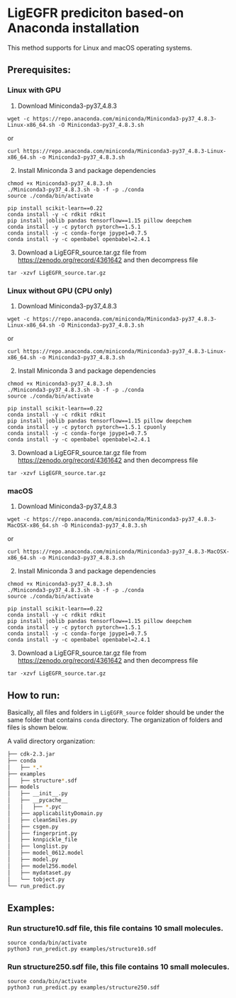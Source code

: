 # LigEGFR prediciton based-on Anaconda installation

This method supports for Linux and macOS operating systems.

## Prerequisites:

### Linux with GPU

1. Download Miniconda3-py37_4.8.3
```
wget -c https://repo.anaconda.com/miniconda/Miniconda3-py37_4.8.3-Linux-x86_64.sh -O Miniconda3-py37_4.8.3.sh
```

or
```
curl https://repo.anaconda.com/miniconda/Miniconda3-py37_4.8.3-Linux-x86_64.sh -o Miniconda3-py37_4.8.3.sh
```

2. Install Miniconda 3 and package dependencies
```
chmod +x Miniconda3-py37_4.8.3.sh
./Miniconda3-py37_4.8.3.sh -b -f -p ./conda
source ./conda/bin/activate

pip install scikit-learn==0.22
conda install -y -c rdkit rdkit
pip install joblib pandas tensorflow==1.15 pillow deepchem
conda install -y -c pytorch pytorch==1.5.1 
conda install -y -c conda-forge jpype1=0.7.5
conda install -y -c openbabel openbabel=2.4.1
```

3. Download a LigEGFR_source.tar.gz file from https://zenodo.org/record/4361642 and then decompress file
```
tar -xzvf LigEGFR_source.tar.gz
```

### Linux without GPU (CPU only)

1. Download Miniconda3-py37_4.8.3
```
wget -c https://repo.anaconda.com/miniconda/Miniconda3-py37_4.8.3-Linux-x86_64.sh -O Miniconda3-py37_4.8.3.sh
```

or
```
curl https://repo.anaconda.com/miniconda/Miniconda3-py37_4.8.3-Linux-x86_64.sh -o Miniconda3-py37_4.8.3.sh
```

2. Install Miniconda 3 and package dependencies
```
chmod +x Miniconda3-py37_4.8.3.sh
./Miniconda3-py37_4.8.3.sh -b -f -p ./conda
source ./conda/bin/activate

pip install scikit-learn==0.22
conda install -y -c rdkit rdkit
pip install joblib pandas tensorflow==1.15 pillow deepchem
conda install -y -c pytorch pytorch==1.5.1 cpuonly
conda install -y -c conda-forge jpype1=0.7.5
conda install -y -c openbabel openbabel=2.4.1
```

3. Download a LigEGFR_source.tar.gz file from https://zenodo.org/record/4361642 and then decompress file
```
tar -xzvf LigEGFR_source.tar.gz
```

### macOS

1. Download Miniconda3-py37_4.8.3
```
wget -c https://repo.anaconda.com/miniconda/Miniconda3-py37_4.8.3-MacOSX-x86_64.sh -O Miniconda3-py37_4.8.3.sh
```

or
```
curl https://repo.anaconda.com/miniconda/Miniconda3-py37_4.8.3-MacOSX-x86_64.sh -o Miniconda3-py37_4.8.3.sh
```

2. Install Miniconda 3 and package dependencies
```
chmod +x Miniconda3-py37_4.8.3.sh
./Miniconda3-py37_4.8.3.sh -b -f -p ./conda
source ./conda/bin/activate

pip install scikit-learn==0.22
conda install -y -c rdkit rdkit
pip install joblib pandas tensorflow==1.15 pillow deepchem
conda install -y -c pytorch pytorch==1.5.1 
conda install -y -c conda-forge jpype1=0.7.5
conda install -y -c openbabel openbabel=2.4.1
```

3. Download a LigEGFR_source.tar.gz file from https://zenodo.org/record/4361642 and then decompress file
```
tar -xzvf LigEGFR_source.tar.gz
```

## How to run:

Basically, all files and folders in `LigEGFR_source` folder should be under the same folder that contains `conda` directory. The organization of folders and files is shown below.

A valid directory organization:

```bash
├── cdk-2.3.jar
├── conda
│   ├── *.*
├── examples
│   ├── structure*.sdf
├── models
│   ├── __init__.py
│   ├── __pycache__
│   │   ├── *.pyc 
│   ├── applicabilityDomain.py
│   ├── cleanSmiles.py
│   ├── csgen.py
│   ├── fingerprint.py
│   ├── knnpickle_file
│   ├── longlist.py
│   ├── model_0612.model
│   ├── model.py
│   ├── model256.model
│   ├── mydataset.py
│   └── tobject.py
└── run_predict.py
```

## Examples:

### Run structure10.sdf file, this file contains 10 small molecules.

```
source conda/bin/activate
python3 run_predict.py examples/structure10.sdf
```

### Run structure250.sdf file, this file contains 10 small molecules.

```
source conda/bin/activate
python3 run_predict.py examples/structure250.sdf
```

